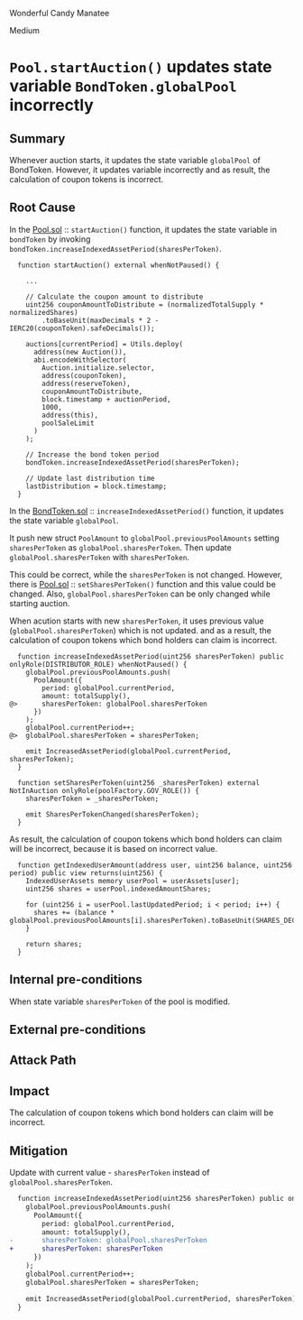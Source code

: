 Wonderful Candy Manatee

Medium

# `Pool.startAuction()` updates state variable `BondToken.globalPool` incorrectly

## Summary

Whenever auction starts, it updates the state variable `globalPool` of BondToken. However, it updates variable incorrectly and as result, the calculation of coupon tokens is incorrect.

## Root Cause

In the [Pool.sol](https://github.com/sherlock-audit/2024-12-plaza-finance/blob/14a962c52a8f4731bbe4655a2f6d0d85e144c7c2/plaza-evm/src/Pool.sol#L530-L571) :: `startAuction()` function, it updates the state variable in `bondToken` by invoking `bondToken.increaseIndexedAssetPeriod(sharesPerToken)`.

```solidity
  function startAuction() external whenNotPaused() {

    ...

    // Calculate the coupon amount to distribute
    uint256 couponAmountToDistribute = (normalizedTotalSupply * normalizedShares)
        .toBaseUnit(maxDecimals * 2 - IERC20(couponToken).safeDecimals());

    auctions[currentPeriod] = Utils.deploy(
      address(new Auction()),
      abi.encodeWithSelector(
        Auction.initialize.selector,
        address(couponToken),
        address(reserveToken),
        couponAmountToDistribute,
        block.timestamp + auctionPeriod,
        1000,
        address(this),
        poolSaleLimit
      )
    );

    // Increase the bond token period
    bondToken.increaseIndexedAssetPeriod(sharesPerToken);

    // Update last distribution time
    lastDistribution = block.timestamp;
  }
```
In the [BondToken.sol](https://github.com/sherlock-audit/2024-12-plaza-finance/blob/14a962c52a8f4731bbe4655a2f6d0d85e144c7c2/plaza-evm/src/BondToken.sol#L217-L229) :: `increaseIndexedAssetPeriod()` function, it updates the state variable `globalPool`.

It push new struct `PoolAmount` to `globalPool.previousPoolAmounts` setting  `sharesPerToken` as `globalPool.sharesPerToken`. Then update `globalPool.sharesPerToken` with `sharesPerToken`.

This could be correct, while the `sharesPerToken` is not changed. However, there is [Pool.sol](https://github.com/sherlock-audit/2024-12-plaza-finance/blob/14a962c52a8f4731bbe4655a2f6d0d85e144c7c2/plaza-evm/src/Pool.sol#L664-L668) :: `setSharesPerToken()` function and this value could be changed. Also, `globalPool.sharesPerToken` can be only changed while starting auction. 

When acution starts with new `sharesPerToken`, it uses previous value (`globalPool.sharesPerToken`) which is not updated. and as a result, the calculation of coupon tokens which bond holders can claim is incorrect.

```solidity
  function increaseIndexedAssetPeriod(uint256 sharesPerToken) public onlyRole(DISTRIBUTOR_ROLE) whenNotPaused() {
    globalPool.previousPoolAmounts.push(
      PoolAmount({
        period: globalPool.currentPeriod,
        amount: totalSupply(),
@>      sharesPerToken: globalPool.sharesPerToken
      })
    );
    globalPool.currentPeriod++;
@>  globalPool.sharesPerToken = sharesPerToken;

    emit IncreasedAssetPeriod(globalPool.currentPeriod, sharesPerToken);
  }
```

```solidity
  function setSharesPerToken(uint256 _sharesPerToken) external NotInAuction onlyRole(poolFactory.GOV_ROLE()) {
    sharesPerToken = _sharesPerToken;

    emit SharesPerTokenChanged(sharesPerToken);
  }
```

As result, the calculation of coupon tokens which bond holders can claim will be incorrect, because it is based on incorrect value.

```solidity
  function getIndexedUserAmount(address user, uint256 balance, uint256 period) public view returns(uint256) {
    IndexedUserAssets memory userPool = userAssets[user];
    uint256 shares = userPool.indexedAmountShares;

    for (uint256 i = userPool.lastUpdatedPeriod; i < period; i++) {
      shares += (balance * globalPool.previousPoolAmounts[i].sharesPerToken).toBaseUnit(SHARES_DECIMALS);
    }

    return shares;
  }
```


## Internal pre-conditions

When state variable `sharesPerToken` of the pool is modified.

## External pre-conditions


## Attack Path


## Impact

The calculation of coupon tokens which bond holders can claim will be incorrect.

## Mitigation

Update with current value - `sharesPerToken` instead of `globalPool.sharesPerToken`.

```diff
  function increaseIndexedAssetPeriod(uint256 sharesPerToken) public onlyRole(DISTRIBUTOR_ROLE) whenNotPaused() {
    globalPool.previousPoolAmounts.push(
      PoolAmount({
        period: globalPool.currentPeriod,
        amount: totalSupply(),
-       sharesPerToken: globalPool.sharesPerToken
+       sharesPerToken: sharesPerToken
      })
    );
    globalPool.currentPeriod++;
    globalPool.sharesPerToken = sharesPerToken;

    emit IncreasedAssetPeriod(globalPool.currentPeriod, sharesPerToken);
  }
```